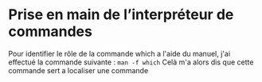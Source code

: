 # Prise en main de l’interpréteur de commandes

Pour identifier le rôle de la commande which a l'aide du manuel, j'ai effectué la commande suivante :
`man -f which` 
Celà m'a alors dis que cette commande sert a localiser une commande 
